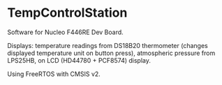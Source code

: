 # TempControlStation

Software for Nucleo F446RE Dev Board.

Displays:
temperature readings from DS18B20 thermometer (changes displayed temperature unit on button press),
atmospheric pressure from LPS25HB,
on LCD (HD44780 + PCF8574) display.

Using FreeRTOS with CMSIS v2.

